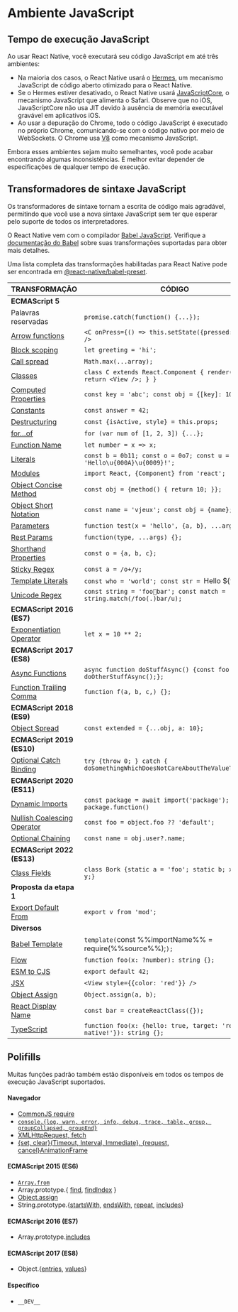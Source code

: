 # Ambiente JavaScript

## Tempo de execução JavaScript
Ao usar React Native, você executará seu código JavaScript em até três ambientes:

* Na maioria dos casos, o React Native usará o [Hermes](/docs/hermes.md), um mecanismo JavaScript de código aberto otimizado para o React Native.
* Se o Hermes estiver desativado, o React Native usará [JavaScriptCore](http://trac.webkit.org/wiki/JavaScriptCore), o mecanismo JavaScript que alimenta o Safari. Observe que no iOS, JavaScriptCore não usa JIT devido à ausência de memória executável gravável em aplicativos iOS.
* Ao usar a depuração do Chrome, todo o código JavaScript é executado no próprio Chrome, comunicando-se com o código nativo por meio de WebSockets. O Chrome usa [V8](https://v8.dev/) como mecanismo JavaScript.

Embora esses ambientes sejam muito semelhantes, você pode acabar encontrando algumas inconsistências. É melhor evitar depender de especificações de qualquer tempo de execução.

## Transformadores de sintaxe JavaScript
Os transformadores de sintaxe tornam a escrita de código mais agradável, permitindo que você use a nova sintaxe JavaScript sem ter que esperar pelo suporte de todos os interpretadores.

O React Native vem com o compilador [Babel JavaScript](https://babeljs.io/). Verifique a [documentação do Babel](https://babeljs.io/docs/plugins/#transform-plugins) sobre suas transformações suportadas para obter mais detalhes.

Uma lista completa das transformações habilitadas para React Native pode ser encontrada em [@react-native/babel-preset](https://github.com/facebook/react-native/tree/main/packages/react-native-babel-preset).


| TRANSFORMAÇÃO                                                                                         | CÓDIGO                                                                    |
|-------------------------------------------------------------------------------------------------------|---------------------------------------------------------------------------|
| **ECMAScript 5**                                                                                      |                                                                           |
| Palavras reservadas                                                                                   | `promise.catch(function() {...});`                                        |
| [Arrow functions](http://babeljs.io/docs/learn-es2015/#arrows)                                        | `<C onPress={() => this.setState({pressed: true})} />`                    |
| [Block scoping](https://babeljs.io/docs/learn-es2015/#let-const)                                      | `let greeting = 'hi';`                                                    |
| [Call spread](http://babeljs.io/docs/learn-es2015/#default-rest-spread)                               | `Math.max(...array);`                                                     |
| [Classes](http://babeljs.io/docs/learn-es2015/#classes)                                               | `class C extends React.Component { render() { return <View />; } }`       |
| [Computed Properties](http://babeljs.io/docs/learn-es2015/#enhanced-object-literals)                  | `const key = 'abc'; const obj = {[key]: 10};`                             |
| [Constants](https://babeljs.io/docs/learn-es2015/#let-const)                                          | `const answer = 42;`                                                      |
| [Destructuring](http://babeljs.io/docs/learn-es2015/#destructuring)                                   | `const {isActive, style} = this.props;`                                   |
| [for…of](https://developer.mozilla.org/en-US/docs/Web/JavaScript/Reference/Statements/for...of)       | `for (var num of [1, 2, 3]) {...};`                                       |
| [Function Name](https://babeljs.io/docs/en/babel-plugin-transform-function-name)                      | `let number = x => x;`                                                    |
| [Literals](https://babeljs.io/docs/en/babel-plugin-transform-literals)                                | `const b = 0b11; const o = 0o7; const u = 'Hello\u{000A}\u{0009}!';`      |
| [Modules](http://babeljs.io/docs/learn-es2015/#modules)                                               | `import React, {Component} from 'react';`                                 |
| [Object Concise Method](http://babeljs.io/docs/learn-es2015/#enhanced-object-literals)                | `const obj = {method() { return 10; }};`                                  |
| [Object Short Notation](http://babeljs.io/docs/learn-es2015/#enhanced-object-literals)                | `const name = 'vjeux'; const obj = {name};`                               |
| [Parameters](https://babeljs.io/docs/en/babel-plugin-transform-parameters)                            | `function test(x = 'hello', {a, b}, ...args) {}`                          |
| [Rest Params](https://github.com/sebmarkbage/ecmascript-rest-spread)                                  | `function(type, ...args) {};`                                             |
| [Shorthand Properties](https://babeljs.io/docs/en/babel-plugin-transform-shorthand-properties)        | `const o = {a, b, c};`                                                    |
| [Sticky Regex](https://babeljs.io/docs/en/babel-plugin-transform-sticky-regex)                        | `const a = /o+/y;`                                                        |
| [Template Literals](https://babeljs.io/docs/learn-es2015/#template-strings)                           | `const who = 'world'; const str = `Hello ${who}`;`                        |
| [Unicode Regex](https://babeljs.io/docs/en/babel-plugin-transform-unicode-regex)                      | `const string = 'foo💩bar'; const match = string.match(/foo(.)bar/u);`    |
| **ECMAScript 2016 (ES7)**                                                                             |                                                                           |
| [Exponentiation Operator](https://babeljs.io/docs/en/babel-plugin-transform-exponentiation-operator)  | `let x = 10 ** 2;`                                                        |
| **ECMAScript 2017 (ES8)**                                                                             |                                                                           |
| [Async Functions](https://github.com/tc39/ecmascript-asyncawait)                                      | `async function doStuffAsync() {const foo = await doOtherStuffAsync();};` |
| [Function Trailing Comma](https://github.com/jeffmo/es-trailing-function-commas)                      | `function f(a, b, c,) {};`                                                |
| **ECMAScript 2018 (ES9)**                                                                             |                                                                           |
| [Object Spread](https://github.com/tc39/proposal-object-rest-spread)                                  | `const extended = {...obj, a: 10};`                                       |
| **ECMAScript 2019 (ES10)**                                                                            |                                                                           |
| [Optional Catch Binding](https://babeljs.io/docs/en/babel-plugin-proposal-optional-catch-binding)     | `try {throw 0; } catch { doSomethingWhichDoesNotCareAboutTheValueThrown();}` |
| **ECMAScript 2020 (ES11)**                                                                            |                                                                           |
| [Dynamic Imports](https://babeljs.io/docs/en/babel-plugin-syntax-dynamic-import)                      | `const package = await import('package'); package.function()`             |
| [Nullish Coalescing Operator](https://babeljs.io/docs/en/babel-plugin-proposal-nullish-coalescing-operator) | `const foo = object.foo ?? 'default';`                              |
| [Optional Chaining](https://github.com/tc39/proposal-optional-chaining)                               | `const name = obj.user?.name;`                                            |
| **ECMAScript 2022 (ES13)**                                                                            |                                                                           |
| [Class Fields](https://babeljs.io/docs/en/babel-plugin-proposal-class-properties)                     | `class Bork {static a = 'foo'; static b; x = 'bar'; y;}`                  |
| **Proposta da etapa 1**                                                                               |                                                                           |
| [Export Default From](https://babeljs.io/docs/en/babel-plugin-proposal-export-default-from)           | `export v from 'mod';`                                                    |
| **Diversos**                                                                                          |                                                                           |
| [Babel Template](https://babeljs.io/docs/en/babel-template)                                           | `template(`const %%importName%% = require(%%source%%);`);`                |
| [Flow](https://flowtype.org/)                                                                         | `function foo(x: ?number): string {};`                                    |
| [ESM to CJS](https://babeljs.io/docs/en/babel-plugin-transform-modules-commonjs)                      | `export default 42;`                                                      |
| [JSX](https://reactjs.org/docs/jsx-in-depth)                                                          | <span v-pre>`<View style={{color: 'red'}} />`</span>                      |
| [Object Assign](https://babeljs.io/docs/en/babel-plugin-transform-object-assign)                      | `Object.assign(a, b);`                                                    |
| [React Display Name](https://babeljs.io/docs/en/babel-plugin-transform-react-display-name)            | `const bar = createReactClass({});`                                       |
| [TypeScript](https://www.typescriptlang.org/)                                                         | `function foo(x: {hello: true, target: 'react native!'}): string {};`     |

## Polifills
Muitas funções padrão também estão disponíveis em todos os tempos de execução JavaScript suportados.

#### Navegador
* [CommonJS require](https://nodejs.org/docs/latest/api/modules.html)
* [`console.{log, warn, error, info, debug, trace, table, group, groupCollapsed, groupEnd}`](https://developer.chrome.com/devtools/docs/console-api)
* [XMLHttpRequest, fetch](/docs/network.md)
* [{set, clear}{Timeout, Interval, Immediate}, {request, cancel}AnimationFrame](https://reactnative.dev/docs/0.72/timers#content)

#### ECMAScript 2015 (ES6)
* [`Array.from`](https://developer.mozilla.org/en-US/docs/Web/JavaScript/Reference/Global_Objects/Array/from)
* Array.prototype.{ [find](https://developer.mozilla.org/en-US/docs/Web/JavaScript/Reference/Global_Objects/Array/find), [findIndex](https://developer.mozilla.org/en-US/docs/Web/JavaScript/Reference/Global_Objects/Array/findIndex) }
* [Object.assign](https://developer.mozilla.org/en-US/docs/Web/JavaScript/Reference/Global_Objects/Object/assign)
* String.prototype.{[startsWith](https://developer.mozilla.org/en-US/docs/Web/JavaScript/Reference/Global_Objects/String/startsWith), [endsWith](https://developer.mozilla.org/en-US/docs/Web/JavaScript/Reference/Global_Objects/String/endsWith), [repeat](https://developer.mozilla.org/en-US/docs/Web/JavaScript/Reference/Global_Objects/String/repeat), [includes](https://developer.mozilla.org/en-US/docs/Web/JavaScript/Reference/Global_Objects/String/includes)}

#### ECMAScript 2016 (ES7)
* Array.prototype.[includes](https://developer.mozilla.org/en-US/docs/Web/JavaScript/Reference/Global_Objects/Array/includes)

#### ECMAScript 2017 (ES8)
* Object.{[entries](https://developer.mozilla.org/en-US/docs/Web/JavaScript/Reference/Global_Objects/Object/entries), [values](https://developer.mozilla.org/en-US/docs/Web/JavaScript/Reference/Global_Objects/Object/values)}

#### Específico
* `__DEV__`
